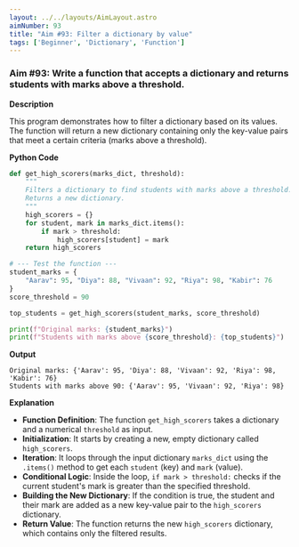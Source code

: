 ```yaml
---
layout: ../../layouts/AimLayout.astro
aimNumber: 93
title: "Aim #93: Filter a dictionary by value"
tags: ['Beginner', 'Dictionary', 'Function']
---
```


### Aim #93: Write a function that accepts a dictionary and returns students with marks above a threshold.

**Description**

This program demonstrates how to filter a dictionary based on its values. The function will return a new dictionary containing only the key-value pairs that meet a certain criteria (marks above a threshold).

**Python Code**

```python
def get_high_scorers(marks_dict, threshold):
    """
    Filters a dictionary to find students with marks above a threshold.
    Returns a new dictionary.
    """
    high_scorers = {}
    for student, mark in marks_dict.items():
        if mark > threshold:
            high_scorers[student] = mark
    return high_scorers

# --- Test the function ---
student_marks = {
    "Aarav": 95, "Diya": 88, "Vivaan": 92, "Riya": 98, "Kabir": 76
}
score_threshold = 90

top_students = get_high_scorers(student_marks, score_threshold)

print(f"Original marks: {student_marks}")
print(f"Students with marks above {score_threshold}: {top_students}")
```

**Output**

```text
Original marks: {'Aarav': 95, 'Diya': 88, 'Vivaan': 92, 'Riya': 98, 'Kabir': 76}
Students with marks above 90: {'Aarav': 95, 'Vivaan': 92, 'Riya': 98}
```

**Explanation**

- **Function Definition**: The function `get_high_scorers` takes a dictionary and a numerical `threshold` as input.
- **Initialization**: It starts by creating a new, empty dictionary called `high_scorers`.
- **Iteration**: It loops through the input dictionary `marks_dict` using the `.items()` method to get each `student` (key) and `mark` (value).
- **Conditional Logic**: Inside the loop, `if mark > threshold:` checks if the current student's mark is greater than the specified threshold.
- **Building the New Dictionary**: If the condition is true, the student and their mark are added as a new key-value pair to the `high_scorers` dictionary.
- **Return Value**: The function returns the new `high_scorers` dictionary, which contains only the filtered results.
